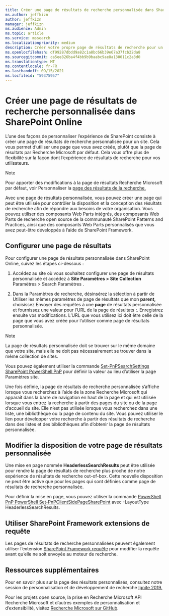 ```yaml
---
title: Créer une page de résultats de recherche personnalisée dans SharePoint Online
ms.author: jeffkizn
author: jeffkizn
manager: jeffkizn
ms.audience: Admin
ms.topic: article
ms.service: mssearch
ms.localizationpriority: medium
description: Créer votre propre page de résultats de recherche pour un site SharePoint Online
ms.openlocfilehash: df99287dbdd9a82c1a8bc66b39e67a37fcb22da8
ms.sourcegitcommit: ca5ee826ba4f4bb9b9baabc9ae8a130011c2a3d0
ms.translationtype: MT
ms.contentlocale: fr-FR
ms.lasthandoff: 09/15/2021
ms.locfileid: "59375957"
---
```

# <a name="create-a-custom-search-results-page-in-sharepoint-online"></a>Créer une page de résultats de recherche personnalisée dans SharePoint Online

L’une des façons de personnaliser l’expérience de SharePoint consiste à créer une page de résultats de recherche personnalisée pour un site. Cela vous permet d’utiliser une page que vous avez créée, plutôt que la page de résultats par Recherche Microsoft par défaut. Cela vous offre plus de flexibilité sur la façon dont l’expérience de résultats de recherche pour vos utilisateurs.

>[!NOTE]
> Pour apporter des modifications à la page de résultats Recherche Microsoft par défaut, voir Personnaliser la [page des résultats de la recherche.](customize-search-page.md)

Avec une page de résultats personnalisée, vous pouvez créer une page qui peut être utilisée pour contrôler la disposition et la conception des résultats de recherche afin de répondre aux besoins de votre organisation. Vous pouvez utiliser des composants Web Parts intégrés, des composants Web Parts de recherche open source de la communauté SharePoint Patterns and Practices, ainsi que des composants Web Parts personnalisés que vous avez peut-être développés à l’aide de SharePoint Framework.

## <a name="configure-a-results-page"></a>Configurer une page de résultats

Pour configurer une page de résultats personnalisée dans SharePoint Online, suivez les étapes ci-dessous :

1. Accédez au site où vous souhaitez configurer une page de résultats personnalisée et accédez à **Site Paramètres > Site Collection** Paramètres > Search Paramètres .

2. Dans la Paramètres de recherche, désinsérez la sélection à partir de Utiliser les mêmes paramètres de page de résultats que mon **parent,** choisissez Envoyer des requêtes à une **page** de résultats personnalisée et fournissez une valeur pour l’URL de la page de résultats **:**. Enregistrez ensuite vos modifications. L’URL que vous utilisez ici doit être celle de la page que vous avez créée pour l’utiliser comme page de résultats personnalisée.

>[!NOTE]
> La page de résultats personnalisée doit se trouver sur le même domaine que votre site, mais elle ne doit pas nécessairement se trouver dans la même collection de sites.  

Vous pouvez également utiliser la commande [Set-PnPSearchSettings SharePoint PowerShell PnP](/powershell/module/sharepoint-pnp/set-pnpsearchsettings?view=sharepoint-ps) pour définir la valeur au lieu d’utiliser la page Paramètres site.

Une fois définie, la page de résultats de recherche personnalisée s’affiche lorsque vous recherchez à l’aide de la zone Recherche Microsoft qui apparaît dans la barre de navigation en haut de la page et qui est utilisée lorsque vous entrez la recherche à partir des pages du site ou de la page d’accueil du site. Elle n’est pas utilisée lorsque vous recherchez dans une liste, une bibliothèque ou la page de contenu du site. Vous pouvez utiliser le lien pour développer votre recherche à partir des résultats de recherche dans des listes et des bibliothèques afin d’obtenir la page de résultats personnalisée.

## <a name="change-the-layout-of-your-custom-results-page"></a>Modifier la disposition de votre page de résultats personnalisée

Une mise en page nommée **HeaderlessSearchResults** peut être utilisée pour rendre la page de résultats de recherche plus proche de notre expérience de résultats de recherche out-of-box. Cette nouvelle disposition ne peut être active que pour les pages qui sont définies comme page de résultats de recherche personnalisée.

Pour définir la mise en page, vous pouvez utiliser la commande [PowerShell PnP PowerShell Set-PnPClientSidePageSharePoint](/powershell/module/sharepoint-pnp/set-pnpclientsidepage?view=sharepoint-ps) avec -LayoutType HeaderlessSearchResults.

## <a name="use-sharepoint-framework-query-extensions"></a>Utiliser SharePoint Framework extensions de requête

Les pages de résultats de recherche personnalisées peuvent également utiliser l’extension [SharePoint Framework requête](/sharepoint/dev/spfx/building-search-extensions) pour modifier la requête avant qu’elle ne soit envoyée au moteur de recherche.

## <a name="additional-resources"></a>Ressources supplémentaires

Pour en savoir plus sur la page des résultats personnalisés, consultez notre session de personnalisation et de développement de recherche [Ignite 2019.](https://myignite.techcommunity.microsoft.com/sessions/85238?source=sessions)

Pour les projets open source, la prise en Recherche Microsoft API Recherche Microsoft et d’autres exemples de personnalisation et d’extensibilité, visitez [Recherche Microsoft sur GitHub](https://github.com/microsoft-search).